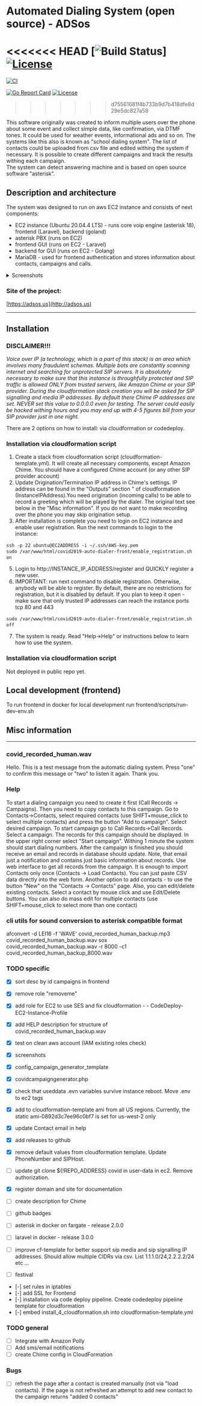 # Automated Dialing System (open source) - ADSos
<<<<<<< HEAD
[![Build Status](https://github.com/xyrk/covid2019/workflows/build/badge.svg)]
[![License](http://img.shields.io/:license-mit-blue.svg)](http://doge.mit-license.org)
=======
[![CI](https://github.com/xyrk/covid2019/actions/workflows/ci.yaml/badge.svg)](https://github.com/xyrk/covid2019/actions/workflows/ci.yaml)
<!-- [![Build Status](https://github.com/xyrk/covid2019/workflows/build/badge.svg)] -->
[![Go Report Card](https://goreportcard.com/badge/github.com/xyrk/covid2019)](https://goreportcard.com/report/github.com/xyrk/covid2019)
<a href="https://packagist.org/packages/laravel/browser-kit-testing"><img src="https://img.shields.io/packagist/l/laravel/browser-kit-testing" alt="License"></a>
>>>>>>> d75561681f4b733b9d7b418dfe8d29e5dc827a58

This software originally was created to inform multiple users over the phone about some event and collect simple data, like confirmation, via DTMF tones.
It could be used for weather events, informational ads and so on. The systems like this also is known as "school dialing system".
The list of contacts could be uploaded from csv file and edited withing the system if necessary. It is possible to create different campaigns and track the results withing each campaign.   
The system can detect answering machine and is based on open source software "asterisk".

## Description and architecture
The system was designed to run on aws EC2 instance and consists of next components:
- EC2 instance (Ubuntu 20.04.4 LTS) - runs core voip engine (asterisk 18), frontend (Laravel), backend (goland)
- asterisk PBX (runs on EC2)
- frontend GUI (runs on EC2 - Laravel) 
- backend for GUI (runs on EC2 - Golang)
- MariaDB - used for frontend authentication and stores information about contacts, campaigns and calls.


<details><summary>Screenshots</summary>

Contacts view:
![](docs/screenshots/contacts.png)
  
Calls view:
![](docs/screenshots/campaign_progress.png)
  
</details> 

### Site of the project:
[https://adsos.us](http://adsos.us)

---
## Installation

### **DISCLAIMER!!!**  
*Voice over IP (a technology, which is a part of this stack) is an area which involves many fraudulent schemas. Multiple bots are constantly scanning internet and searching for unprotected SIP servers. It is absolutely necessary to make sure that this instance is throughfully protected and SIP traffic is allowed ONLY from trusted servers, like Amazon Chime or your SIP provider. During the cloudformation stack creation you will be asked for SIP signalling and media IP addresses. By default there Chime IP addresses are set. NEVER set this value to 0.0.0.0 even for testing. The server could easily be hacked withing hours and you may end up with 4-5 figures bill from your SIP provider just in one night.*


There are 2 options on how to install: via cloudformation or codedeploy.
### Installation via cloudformation script
1. Create a stack from cloudformation script (cloudformation-template.yml). It will create all necessary components, except Amazon Chime. You should have a configured Chime account (or any other SIP provider account)
2. Update Origination/Termination IP address in Chime's settings. IP address can be found in the "Outputs" section " of cloudformation (InstanceIPAddress).You need origination (incoming calls) to be able to record a greeting which will be played by the dialer. The original text see below in the "Misc information". If you do not want to make recording over the phone you may skip origination setup.
3. After installation is complete you need to login on EC2 instance and enable user registration. Run the next commands to login to the instance:
```
ssh -p 22 ubuntu@EC2ADDRESS -i ~/.ssh/AWS-key.pem
sudo /var/www/html/covid2019-auto-dialer-front/enable_registration.sh on 
```
5. Login to http://INSTANCE_IP_ADDRESS/register and QUICKLY register a new user.
6. IMPORTANT: run next command to disable registration. Otherwise, anybody will be able to register. By default, there are no restrictions for registration, but it is disabled by default. If you plan to keep it open - make sure that only trusted IP addresses can reach the instance ports tcp 80 and 443 
```
sudo /var/www/html/covid2019-auto-dialer-front/enable_registration.sh off
```
7. The system is ready. Read "Help->Help" or instructions below to learn how to use the system.

### Installation via cloudformation script
Not deployed in public repo yet.


## Local development (frontend)  
To run frontend in docker for local development run frontend/scripts/run-dev-env.sh

## Misc information
---

### covid_recorded_human.wav
Hello. This is a test message from the automatic dialing system. Press "one" to confirm this message or "two" to listen it again. Thank you.


### Help
To start a dialing campaign you need to create it first (Call Records -> Campaigns).
Then you need to copy contacts to this campaign. Go to Contacts->Contacts, select required contacts (use SHIFT+mouse_click to select multiple contacts) and press the button "Add to campaign". Select desired campaign. To start campaign go to Call Records->Call Records. Select a campaign. The records for this campaign should be displayed. In the upper right corner select "Start campaign". Withing 1 minute the system should start dialing numbers. After the campaign is finished you should receive an email and records in database should update. Note, that email just a notification and contains just basic information about records. Use web interface to get all records from the campaign.
It is enough to import Contacts only once (Contacts -> Load Contacts). You can just paste CSV data directly into the web form. Another option to add contacts - to use the button "New" on the "Contacts -> Contacts" page. Also, you can edit/delete existing contacts. Select a contact by mouse click and use Edit/Delete buttons. You can also do mass edit for multiple contacts (use SHIFT+mouse_click to select more than one contact)


### cli utils for sound conversion to asterisk compatible format
afconvert -d LEI16 -f 'WAVE' covid_recorded_human_backup.mp3 covid_recorded_human_backup.wav
sox covid_recorded_human_backup.wav -r 8000 -c1 covid_recorded_human_backup_8000.wav



### TODO specific
- [x] sort desc by id campaigns in frontend
- [x] remove role "removeme"
- [x] add role for EC2 to use SES and fix cloudformation -         - CodeDeploy-EC2-Instance-Profile
- [x] add HELP description for structure of covid_recorded_human_backup.wav
- [x] test on clean aws account (IAM existing roles check)
- [x] screenshots
- [x] config_campaign_generator_template
- [x] covidcampaigngenerator.php
- [x] check that useddata .evn variables survive instance reboot. Move .env to ec2 tags  
- [x] add to cloudformation-template ami from all US regions. Currently, the static ami-0892d3c7ee96c0bf7 is set for us-west-2 only
- [x] update Contact email in help
- [x] add releases to github
- [x] remove default values from cloudformation template. Update PhoneNumber and SIPHost.
- [ ] update git clone ${!REPO_ADDRESS} covid in user-data in ec2. Remove authorization.
- [x] register domain and site for documentation
- [ ] create description for Chime
- [ ] github badges


- [ ] asterisk in docker on fargate - release 2.0.0
- [ ] laravel in docker - release 3.0.0
- [ ] improve cf-template for better support sip media and sip signalling IP addresses. Should allow multiple CIDRs via csv. List<Strings>  1.1.1.0/24,2.2.2.2/24  etc ...

- [ ] festival
- [-] set rules in iptables
- [-] add SSL for Frontend
- [-] installation via code deploy pipeline. Create codedeploy pipeline template for cloudformation
- [-] embed install_4_cloudformation.sh into cloudformation-template.yml

### TODO general
- [ ] Integrate with Amazon Polly
- [ ] Add sms/email notifications
- [ ] create Chime config in CloudFormation 

### Bugs
- [ ] refresh the page after a contact is created manually (not via "load contacts). If the page is not refreshed an attempt to add new contact to the campaign returns "added 0 contacts"